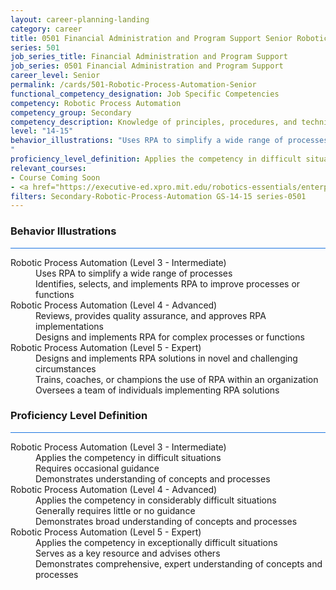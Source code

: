 ```yaml
---
layout: career-planning-landing
category: career
title: 0501 Financial Administration and Program Support Senior Robotic Process Automation
series: 501
job_series_title: Financial Administration and Program Support
job_series: 0501 Financial Administration and Program Support
career_level: Senior
permalink: /cards/501-Robotic-Process-Automation-Senior
functional_competency_designation: Job Specific Competencies
competency: Robotic Process Automation
competency_group: Secondary
competency_description: Knowledge of principles, procedures, and techniques associated with software that can be easily implemented to replace/perform basic, repetitive tasks (e.g., processing transactions, gathering and integrating data, responding to inquiries) across software applications.
level: "14-15"
behavior_illustrations: "Uses RPA to simplify a wide range of processes ? Identifies, selects, and implements RPA to improve processes or functions ? ? Reviews, provides quality assurance, and approves RPA implementations ? Designs and implements RPA for complex processes or functions ? Designs and implements RPA solutions in novel and challenging circumstances ? Trains, coaches, or champions the use of RPA within an organization ? Oversees a team of individuals implementing RPA solutions 
"
proficiency_level_definition: Applies the competency in difficult situations ? Requires occasional guidance ? Demonstrates understanding of concepts and processes ? Applies the competency in considerably difficult situations ? Generally requires little or no guidance ? Demonstrates broad understanding of concepts and processes ? Applies the competency in exceptionally difficult situations ? Serves as a key resource and advises others ? Demonstrates comprehensive, expert understanding of concepts and processes
relevant_courses: 
- Course Coming Soon
- <a href="https://executive-ed.xpro.mit.edu/robotics-essentials/enterprise/?b2c_form=true&utm_campaign=gsa&utm_source=b2b" aria-label="Robotics Essentials (with MIT xPRO), Emeritus - https://executive-ed.xpro.mit.edu/robotics-essentials/enterprise/?b2c_form=true&utm_campaign=gsa&utm_source=b2b">Robotics Essentials (with MIT xPRO), Emeritus</a>
filters: Secondary-Robotic-Process-Automation GS-14-15 series-0501
---
```


<div class="desktop:grid-col-6 margin-y-3">
  <div class="border-top-2 bg-white padding-3 shadow-5 height-full members-hover border-1px button-border border-top-blue radius-lg card-text-color">
    <h3>Behavior Illustrations</h3>
    <hr style="background-color: #1b74e0 !important;"/>
    <dl class="text-base card-content-color"><dt>Robotic Process Automation (Level 3 - Intermediate)</dt><dd>Uses RPA to simplify a wide range of processes </dd><dd> Identifies, selects, and implements RPA to improve processes or functions </dd><dt>Robotic Process Automation (Level 4 - Advanced)</dt><dd>Reviews, provides quality assurance, and approves RPA implementations </dd><dd> Designs and implements RPA for complex processes or functions</dd><dt>Robotic Process Automation (Level 5 - Expert)</dt><dd>Designs and implements RPA solutions in novel and challenging circumstances </dd><dd> Trains, coaches, or champions the use of RPA within an organization </dd><dd> Oversees a team of individuals implementing RPA solutions 
</dd></dl>
  </div>
</div>
<div class="desktop:grid-col-6 margin-y-3">
  <div class="border-top-2 bg-white padding-3 shadow-5 height-full members-hover border-1px button-border border-top-blue radius-lg card-text-color">
    <h3>Proficiency Level Definition</h3>
     <hr style="background-color: #1b74e0 !important;"/>
    <dl class="text-base card-content-color"><dt>Robotic Process Automation (Level 3 - Intermediate)</dt><dd>Applies the competency in difficult situations </dd><dd> Requires occasional guidance </dd><dd> Demonstrates understanding of concepts and processes</dd><dt>Robotic Process Automation (Level 4 - Advanced)</dt><dd>Applies the competency in considerably difficult situations </dd><dd> Generally requires little or no guidance </dd><dd> Demonstrates broad understanding of concepts and processes</dd><dt>Robotic Process Automation (Level 5 - Expert)</dt><dd>Applies the competency in exceptionally difficult situations </dd><dd> Serves as a key resource and advises others </dd><dd> Demonstrates comprehensive, expert understanding of concepts and processes</dd></dl>
  </div>
</div>